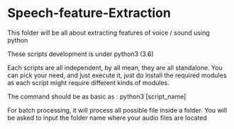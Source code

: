 # Speech-feature-Extraction
This folder will be all about extracting features of voice / sound using python

These scripts development is under python3 (3.6)

Each scripts are all independent, by all mean, they are all standalone. You can pick your need, and just execute it, just do install the required modules as each script might require different kinds of modules.

The command should be as basic as : python3 [script_name]

For batch processing, it will process all possible file inside a folder. You will be asked to input the folder name where your audio files are located
